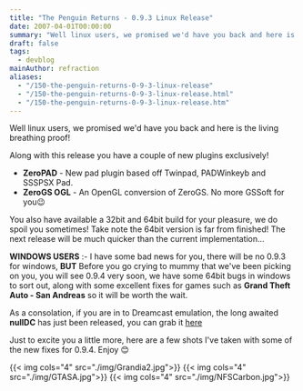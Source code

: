 ```yaml
---
title: "The Penguin Returns - 0.9.3 Linux Release"
date: 2007-04-01T00:00:00
summary: "Well linux users, we promised we'd have you back and here is the living breathing proof"
draft: false
tags:
  - devblog
mainAuthor: refraction
aliases:
  - "/150-the-penguin-returns-0-9-3-linux-release"
  - "/150-the-penguin-returns-0-9-3-linux-release.html"
  - "/150-the-penguin-returns-0-9-3-linux-release.htm"
---
```



Well linux users, we promised we'd have you back and here is the living
breathing proof!

Along with this release you have a couple of new plugins exclusively!

-   **ZeroPAD** - New pad plugin based off Twinpad, PADWinkeyb and
    SSSPSX Pad.
-   **ZeroGS OGL** - An OpenGL conversion of ZeroGS. No more GSSoft for
    you😉

You also have available a 32bit and 64bit build for your pleasure, we do
spoil you sometimes! Take note the 64bit version is far from finished!
The next release will be much quicker than the current
implementation...

**WINDOWS USERS** :- I have some bad news for you, there will be no
0.9.3 for windows, **BUT** Before you go crying to mummy that we've
been picking on you, you will see 0.9.4 very soon, we have some 64bit
bugs in windows to sort out, along with some excellent fixes for games
such as **Grand Theft Auto - San Andreas** so it will be worth the
wait.

As a consolation, if you are in to Dreamcast emulation, the long awaited
**nullDC** has just been released, you can grab it
[here](http://forums.ngemu.com/nulldc-forum/87533-nulldc-v1-0-0-public-beta-1-a.html)

Just to excite you a little more, here are a few shots I've taken with
some of the new fixes for 0.9.4. Enjoy 😊

{{< img cols="4" src="./img/Grandia2.jpg">}}
{{< img cols="4" src="./img/GTASA.jpg">}}
{{< img cols="4" src="./img/NFSCarbon.jpg">}}
